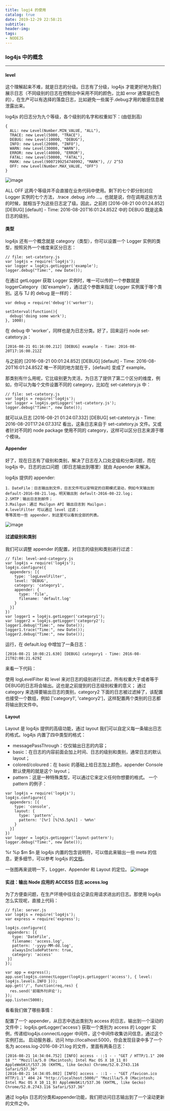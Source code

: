 ```yaml
---
title: logj4 的使用
catalog: true
date: 2019-12-29 22:58:21
subtitle:
header-img:
tags:
- NODEJS
---
```


### log4js 中的概念
---
####  level
这个理解起来不难，就是日志的分级。日志有了分级，log4js 才能更好地为我们展示日志（不同级别的日志在控制台中采用不同的颜色，比如 error 通常是红色的），在生产可以有选择的落盘日志，比如避免一些属于.debug才用的敏感信息被泄露出来。

log4js 的日志分为九个等级，各个级别的名字和权重如下：(由低到高)


```
{
  ALL: new Level(Number.MIN_VALUE, "ALL"),
  TRACE: new Level(5000, "TRACE"),
  DEBUG: new Level(10000, "DEBUG"),
  INFO: new Level(20000, "INFO"),
  WARN: new Level(30000, "WARN"),
  ERROR: new Level(40000, "ERROR"),
  FATAL: new Level(50000, "FATAL"),
  MARK: new Level(9007199254740992, "MARK"), // 2^53
  OFF: new Level(Number.MAX_VALUE, "OFF")
}
```
![image](https://pic2.zhimg.com/80/c6ef61e47e46f843f752a561bae450d0_hd.jpg)

ALL OFF 这两个等级并不会直接在业务代码中使用。剩下的七个即分别对应 Logger 实例的七个方法，.trace .debug .info ...。也就是说，你在调用这些方法的时候，就相当于为这些日志定了级。因此，之前的 [2016-08-21 00:01:24.852] [DEBUG] [default] - Time: 2016-08-20T16:01:24.852Z 中的 DEBUG 既是这条日志的级别。

#### 类型

log4js 还有一个概念就是 category（类型），你可以设置一个 Logger 实例的类型，按照另外一个维度来区分日志：

```
// file: set-catetory.js
var log4js = require('log4js');
var logger = log4js.getLogger('example');
logger.debug("Time:", new Date());
```

在通过 getLogger 获取 Logger 实例时，唯一可以传的一个参数就是 loggerCategory（如'example'），通过这个参数来指定 Logger 实例属于哪个类别。这与 TJ 的 debug 是一样的：


```
var debug = require('debug')('worker');

setInterval(function(){
  debug('doing some work');
}, 1000);
```
在 debug 中 'worker'，同样也是为日志分类。好了，回来运行 node set-catetory.js：

```
[2016-08-21 01:16:00.212] [DEBUG] example - Time: 2016-08-20T17:16:00.212Z
```

与之前的 [2016-08-21 00:01:24.852] [DEBUG] [default] - Time: 2016-08-20T16:01:24.852Z 唯一不同的地方就在于，[default] 变成了 example。

那类别有什么用呢，它比级别更为灵活，为日志了提供了第二个区分的维度，例如，你可以为每个文件设置不同的 category，比如在 set-catetory.js 中：

```
// file: set-catetory.js
var log4js = require('log4js');
var logger = log4js.getLogger('set-catetory.js');
logger.debug("Time:", new Date());
```

就可以从日志 [2016-08-21 01:24:07.332] [DEBUG] set-catetory.js - Time: 2016-08-20T17:24:07.331Z 看出，这条日志来自于 set-catetory.js 文件。又或者针对不同的 node package 使用不同的 category，这样可以区分日志来源于哪个模块。

#### Appender
好了，现在日志有了级别和类别，解决了日志在入口处定级和分类问题，而在 log4js 中，日志的出口问题（即日志输出到哪里）就由 Appender 来解决。

log4js 提供的 appender:
```
1. DateFile：日志输出到文件，日志文件可以安特定的日期模式滚动，例如今天输出到 default-2016-08-21.log，明天输出到 default-2016-08-22.log；
2.SMTP：输出日志到邮件；
3.Mailgun：通过 Mailgun API 输出日志到 Mailgun；
4.levelFilter 可以通过 level 过滤；
等等其他一些 appender，到这里可以看到全部的列表。
```
![image](https://pic4.zhimg.com/80/ecd0c36cabf34f9be4b9e62f2a36956d_hd.jpg)

#### 过滤级别和类别
我们可以调整 appender 的配置，对日志的级别和类别进行过滤：

```
// file: level-and-category.js
var log4js = require('log4js');
log4js.configure({
  appenders: [{
    type: 'logLevelFilter',
    level: 'DEBUG',
    category: 'category1',
    appender: {
      type: 'file',
      filename: 'default.log'
    }
  }]
})
var logger1 = log4js.getLogger('category1');
var logger2 = log4js.getLogger('category2');
logger1.debug("Time:", new Date());
logger1.trace("Time:", new Date());
logger2.debug("Time:", new Date());
```
运行，在 default.log 中增加了一条日志：

```
[2016-08-21 10:08:21.630] [DEBUG] category1 - Time: 2016-08-21T02:08:21.629Z
```
来看一下代码：

使用 logLevelFilter 和 level 来对日志的级别进行过滤，所有权重大于或者等于DEBUG的日志将会输出。这也是之前提到的日志级别权重的意义；
通过 category 来选择要输出日志的类别，category2 下面的日志被过滤掉了，该配置也接受一个数组，例如 ['category1', 'category2']，这样配置两个类别的日志都将输出到文件中。

#### Layout
Layout 是 log4js 提供的高级功能，通过 layout 我们可以自定义每一条输出日志的格式。log4js 内置了四中类型的格式：

- messagePassThrough：仅仅输出日志的内容；
- basic：在日志的内容前面会加上时间、日志的级别和类别，通常日志的默认 layout；
- colored/coloured：在 basic 的基础上给日志加上颜色，appender Console 默认使用的就是这个 layout；
- pattern：这是一种特殊类型，可以通过它来定义任何你想要的格式。
一个 pattern 的例子：

```
var log4js = require('log4js');
log4js.configure({
  appenders: [{
    type: 'console',
    layout: {
      type: 'pattern',
      pattern: '[%r] [%[%5.5p%]] - %m%n'
    }
  }]
})
var logger = log4js.getLogger('layout-pattern');
logger.debug("Time:", new Date());
```
%r %p $m $n 是 log4js 内置的包含说明符，可以借此来输出一些 meta 的信息，更多细节，可以参考 log4js 的[文档](https://link.zhihu.com/?target=https%3A//github.com/nomiddlename/log4js-node/wiki/Layouts)。

一张图再来说明一下，Logger、Appender 和 Layout 的定位。
![image](https://pic3.zhimg.com/80/e481963c2a2136f4cad008c4645f6a9b_hd.jpg)

#### 实战：输出 Node 应用的 ACCESS 日志 access.log
为了方便查问题，在生产环境中往往会记录应用请求进出的日志。那使用 log4js 怎么实现呢，直接上代码：

```
// file: server.js
var log4js = require('log4js');
var express = require('express');

log4js.configure({
 appenders: [{
   type: 'DateFile',
   filename: 'access.log',
   pattern: '-yyyy-MM-dd.log',
   alwaysIncludePattern: true,
   category: 'access'
 }]
});

var app = express();
app.use(log4js.connectLogger(log4js.getLogger('access'), { level: log4js.levels.INFO }));
app.get('/', function(req,res) {
  res.send('前端外刊评论');
});
app.listen(5000);
```
看看我们做了哪些事情：

配置了一个 appender，从日志中选出类别为 access 的日志，输出到一个滚动的文件中；
log4js.getLogger('access') 获取一个类别为 access 的 Logger 实例，传递给log4js.connectLogger 中间件，这个中间件收集访问信息，通过这个实例打出。
启动服务器，访问 http://localhost:5000，你会发现目录中多了一个名为 access.log-2016-08-21.log 的文件，里面有两条日志：

```
[2016-08-21 14:34:04.752] [INFO] access - ::1 - - "GET / HTTP/1.1" 200 18 "" "Mozilla/5.0 (Macintosh; Intel Mac OS X 10_11_0) AppleWebKit/537.36 (KHTML, like Gecko) Chrome/52.0.2743.116 Safari/537.36"
[2016-08-21 14:34:05.002] [INFO] access - ::1 - - "GET /favicon.ico HTTP/1.1" 404 24 "http://localhost:5000/" "Mozilla/5.0 (Macintosh; Intel Mac OS X 10_11_0) AppleWebKit/537.36 (KHTML, like Gecko) Chrome/52.0.2743.116 Safari/537.36"
```
通过 log4js 日志的分类和appender功能，我们把访问日志输出到了一个滚动更新的文件之中。

